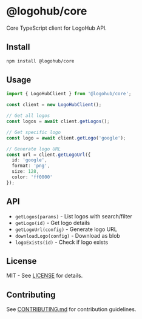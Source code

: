 # @logohub/core

Core TypeScript client for LogoHub API.

## Install

```bash
npm install @logohub/core
```

## Usage

```typescript
import { LogoHubClient } from '@logohub/core';

const client = new LogoHubClient();

// Get all logos
const logos = await client.getLogos();

// Get specific logo
const logo = await client.getLogo('google');

// Generate logo URL
const url = client.getLogoUrl({
  id: 'google',
  format: 'png',
  size: 128,
  color: 'ff0000'
});
```

## API

- `getLogos(params)` - List logos with search/filter
- `getLogo(id)` - Get logo details  
- `getLogoUrl(config)` - Generate logo URL
- `downloadLogo(config)` - Download as blob
- `logoExists(id)` - Check if logo exists

## License

MIT - See [LICENSE](../../LICENSE) for details.

## Contributing

See [CONTRIBUTING.md](../../guidelines/CONTRIBUTING.md) for contribution guidelines. 